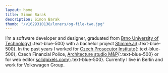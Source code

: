 ```yaml
---
layout: home
title: Simon Barak
description: Simon Barak
thumb: "/v1629310138/loners/og-file-two.jpg"
---
```


I’m a software developer and designer, graduated from [Brno University of Technology](https://www.vut.cz/en){:.text-blue-500} with a bachelor project [Stimme.ai](https://hlasem.com/){:.text-blue-500}. In the past years I worked for [Czech Prosecutor Institute](https://www.behance.net/gallery/96467527/Czech-Prosecutor-Institute/){:.text-blue-500}, Czech Financial Police, [Architecture studio M&P](https://mparch.cz/){:.text-blue-500} or for web editor [solidpixels.com](https://www.solidpixels.net){:.text-blue-500}. Currently I live in Berlin and work for Volkswagen Group.
